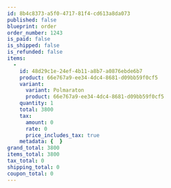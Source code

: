 ```yaml
---
id: 8b4c8373-a5f0-4717-81f4-cd613a8da073
published: false
blueprint: order
order_number: 1243
is_paid: false
is_shipped: false
is_refunded: false
items:
  -
    id: 48d29c1e-24ef-4b11-a8b7-a0876ebde6b7
    product: 66e767a9-ee34-4dc4-8681-d09bb59f0cf5
    variant:
      variant: Polmaraton
      product: 66e767a9-ee34-4dc4-8681-d09bb59f0cf5
    quantity: 1
    total: 3800
    tax:
      amount: 0
      rate: 0
      price_includes_tax: true
    metadata: {  }
grand_total: 3800
items_total: 3800
tax_total: 0
shipping_total: 0
coupon_total: 0
---
```

